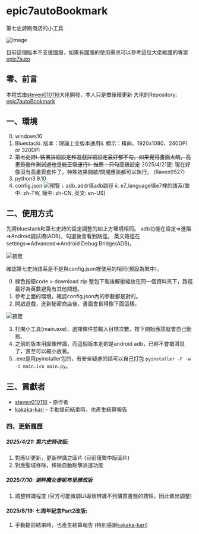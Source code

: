 # epic7autoBookmark

第七史詩刷商店的小工具

![image](https://github.com/steven010116/epic7autoBookmark/assets/24381832/526e78b9-df97-4500-9758-55f514eed883)

目前這個版本不支援國服，如果有國服的使用需求可以參考這位大佬維護的專案 [epic7auto](https://github.com/Wrong-pixel/epic7auto)

## 零、前言

本程式由[steven010116](https://github.com/steven010116)大佬開發，本人只是做後續更新
大佬的Repository: [epic7autoBookmark](https://github.com/steven010116/epic7autoBookmark)

## 一、環境

0. windows10
1. Bluestacki. 版本：理論上全版本通用ii. 顯示：橫向、1920x1080、240DPI or 320DPI
2. ~~第七史詩i. 裝置詳細設定和遊戲詳細設定最好都不勾，如果覺得畫面太醜，高畫質套件測試過也是能正常運行ii. 推薦：只勾高級設定~~
   2025/4/21更: 現在好像沒有高畫質套件了，特殊效果開啟/關閉應該都可以執行。 (Raven9527)
3. python3.9.10
4. config.json
   ![預覽](https://i.imgur.com/2sAobaw.png)
   i. adb_addr填adb路徑
   ii. e7_language填e7裡的語系(繁中: zh-TW, 簡中: zh-CN, 英文: en-US)

## 二、使用方式

先將bluestack和第七史詩的設定調整的如上方環境相同。
adb功能在設定=>進階=>Android調試橋(ADB)，勾選後會看到路徑。
英文路徑在settings=>Advanced=>Android Debug Bridge(ADB)。

![預覽](https://i.imgur.com/eSamCR3.png)

確認第七史詩語系是不是與config.json裡使用的相同(預設為繁中)。

0. 綠色按鈕code > download zip 整包下載後解壓縮放在同一個資料夾下，路徑最好為英數避免有其他問題。
1. 參考上面的環境，確認config.json內的參數都是對的。
2. 開啟遊戲，進到秘密商店後，畫面會長得像下面這樣。

![預覽](https://i.imgur.com/KxeSpWM.png)

3. 打開小工具(main.exe)，選擇條件並輸入目標次數，按下開始應該就會自己動惹。
4. 之前的版本用圖像辨識，而這個版本走的是android adb，已經不會搶滑鼠了，甚至可以縮小放著。
5. .exe是用pyinstaller包的，有安全疑慮的話可以自己打包 `pyinstaller -F -w -i main.ico main.py`。

## 三、貢獻者
- [steven010116](https://github.com/steven010116) - 原作者
- [kakaka-kari](https://github.com/kakaka-kari) - 手動提前結束時，也產生結算報告

### 四、更新履歷
##### 2025/4/21: 第六史詩改版:
1. 對應UI更新，更新辨識之圖片 (目前僅繁中版圖片)
2. 對應聖域移除，移除自動點擊派遣功能

##### 2025/7/10: 湖畔魔女泰妮布里雅改版
1. 調整辨識程度 (官方可能微調UI導致辨識不到購買書籤的按鈕，因此做出調整)

#### 2025/8/19: 七周年紀念Part2改版:
1. 手動提前結束時，也產生結算報告 (特別感謝[kakaka-kari](https://github.com/kakaka-kari))
